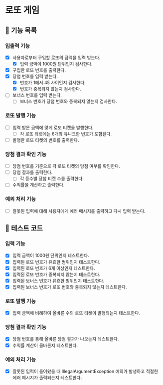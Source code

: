 # 로또 게임

## 🚀 기능 목록

### 입출력 기능
- [x] 사용자로부터 구입할 로또의 금액을 입력 받는다.
    - [x] 입력 금액이 1000원 단위인지 검사한다.
- [x] 구입한 로또 번호를 출력한다.
- [x] 당첨 번호를 입력 받는다.
    - [x] 번호가 1에서 45 사이인지 검사한다.
    - [x] 번호가 중복되지 않는지 검사한다.
- [ ] 보너스 번호를 입력 받는다.
    - [ ] 보너스 번호가 당첨 번호와 중복되지 않는지 검사한다.

### 로또 발행 기능
- [ ] 입력 받은 금액에 맞게 로또 티켓을 발행한다.
    - [ ] 각 로또 티켓에는 6개의 유니크한 번호가 포함된다.
- [ ] 발행한 로또 티켓의 번호를 출력한다.

### 당첨 결과 확인 기능
- [ ] 당첨 번호를 기준으로 각 로또 티켓의 당첨 여부를 확인한다.
- [ ] 당첨 결과를 출력한다.
    - [ ] 각 등수별 당첨 티켓 수를 출력한다.
- [ ] 수익률을 계산하고 출력한다.

### 예외 처리 기능
- [ ] 잘못된 입력에 대해 사용자에게 에러 메시지를 출력하고 다시 입력 받는다.

## 🎯 테스트 코드

### 입력 기능
- [x] 입력 금액이 1000원 단위인지 테스트한다.
- [x] 입력된 로또 번호가 유효한 범위인지 테스트한다.
- [x] 입력된 로또 번호가 6개 이상인지 테스트한다.
- [x] 입력된 로또 번호가 중복되지 않는지 테스트한다.
- [x] 입력된 보너스 번호가 유효한 범위인지 테스트한다.
- [x] 입력된 보너스 번호가 로또 번호와 중복되지 않는지 테스트한다.

### 로또 발행 기능
- [x] 입력 금액에 비례하여 올바른 수의 로또 티켓이 발행되는지 테스트한다.

### 당첨 결과 확인 기능
- [x] 당첨 번호를 통해 올바른 당첨 결과가 나오는지 테스트한다.
- [x] 수익률 계산이 올바른지 테스트한다.

### 예외 처리 기능
- [x] 잘못된 입력이 들어왔을 때 IllegalArgumentException 예외가 발생하고 적절한 에러 메시지가 출력되는지 테스트한다.